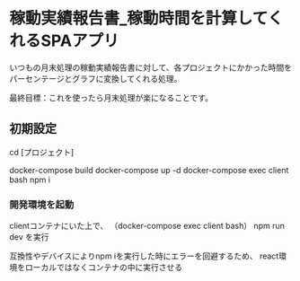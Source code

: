 # 稼動実績報告書_稼動時間を計算してくれるSPAアプリ

いつもの月末処理の稼動実績報告書に対して、各プロジェクトにかかった時間をパーセンテージとグラフに変換してくれる処理。

最終目標：これを使ったら月末処理が楽になることです。

## 初期設定
cd [プロジェクト]

docker-compose build
docker-compose up -d
docker-compose exec client bash
npm i

### 開発環境を起動
clientコンテナにいた上で、
（docker-compose exec client bash）
npm run dev
を実行

互換性やデバイスによりnpm iを実行した時にエラーを回避するため、
react環境をローカルではなくコンテナの中に実行させる
